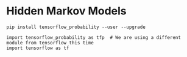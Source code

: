 # Hidden Markov Models

```
pip install tensorflow_probability --user --upgrade
```

```
import tensorflow_probability as tfp  # We are using a different module from tensorflow this time
import tensorflow as tf
```
